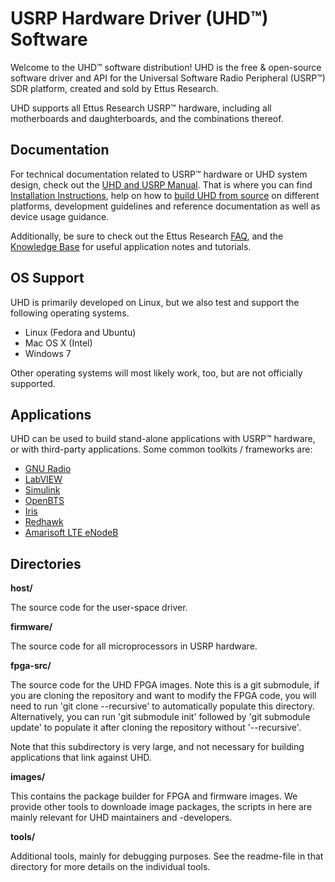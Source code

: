 USRP Hardware Driver (UHD™) Software
========================================

Welcome to the UHD™ software distribution! UHD is the free & open-source
software driver and API for the Universal Software Radio Peripheral (USRP™) SDR
platform, created and sold by Ettus Research.

UHD supports all Ettus Research USRP™ hardware, including all motherboards and
daughterboards, and the combinations thereof.

## Documentation

For technical documentation related to USRP™ hardware or UHD system
design, check out the [UHD and USRP Manual](http://files.ettus.com/manual/).
That is where you can find
[Installation Instructions](http://files.ettus.com/manual/page_install.html),
help on how to
[build UHD from source](http://files.ettus.com/manual/page_build_guide.html) on
different platforms, development guidelines and reference documentation as well
as device usage guidance.

Additionally, be sure to check out the Ettus Research
[FAQ](http://www.ettus.com/kb/detail/frequently-asked-questions), and the
[Knowledge Base](http://www.ettus.com/kb) for useful application notes and
tutorials.

## OS Support

UHD is primarily developed on Linux, but we also test and support the following
operating systems.

* Linux (Fedora and Ubuntu)
* Mac OS X (Intel)
* Windows 7

Other operating systems will most likely work, too, but are not officially
supported.

## Applications

UHD can be used to build stand-alone applications with USRP™ hardware, or with
third-party applications. Some common toolkits / frameworks are:

* [GNU Radio](http://gnuradio.org/)
* [LabVIEW](http://www.ni.com/download/ni-usrp-1.3/4711/en/)
* [Simulink](http://www.mathworks.com/discovery/sdr/usrp.html)
* [OpenBTS](http://wush.net/trac/rangepublic/wiki/BuildInstallRun)
* [Iris](http://www.softwareradiosystems.com/redmine/projects/iris/wiki)
* [Redhawk](https://github.com/redhawksdr)
* [Amarisoft LTE eNodeB](http://www.amarisoft.com/?p=amarilte)

## Directories

__host/__

The source code for the user-space driver.

__firmware/__

The source code for all microprocessors in USRP hardware.

__fpga-src/__

The source code for the UHD FPGA images. Note this is a git submodule,
if you are cloning the repository and want to modify the FPGA code,
you will need to run 'git clone --recursive' to automatically
populate this directory. Alternatively, you can run 'git submodule init'
followed by 'git submodule update' to populate it after cloning the
repository without '--recursive'.

Note that this subdirectory is very large, and not necessary for
building applications that link against UHD.

__images/__

This contains the package builder for FPGA and firmware images.
We provide other tools to downloade image packages, the scripts in here
are mainly relevant for UHD maintainers and -developers.

__tools/__

Additional tools, mainly for debugging purposes. See the readme-file
in that directory for more details on the individual tools.

